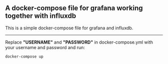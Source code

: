 ## A docker-compose file for grafana working together with influxdb

This is a simple docker-compose file for grafana and influxdb.

---

Replace **"USERNAME"** and **"PASSWORD"** in docker-compose.yml with your username and password and run:

```bash
docker-compose up
```
